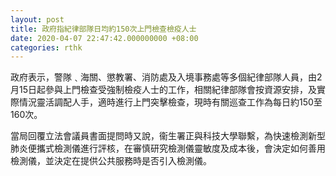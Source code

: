 ```yaml
---
layout: post
title: 政府指紀律部隊日均約150次上門檢查檢疫人士
date: 2020-04-07 22:47:42.000000000 +08:00
categories: rthk
---
```


政府表示，警隊﹑海關、懲教署、消防處及入境事務處等多個紀律部隊人員，由2月15日起參與上門檢查受強制檢疫人士的工作，相關紀律部隊會按資源安排，及實際情況靈活調配人手，適時進行上門突擊檢查，現時有關巡查工作為每日約150至160次。

當局回覆立法會議員書面提問時又說，衞生署正與科技大學聯繫，為快速檢測新型肺炎便攜式檢測儀進行評核，在審慎研究檢測儀靈敏度及成本後，會決定如何善用檢測儀，並決定在提供公共服務時是否引入檢測儀。
